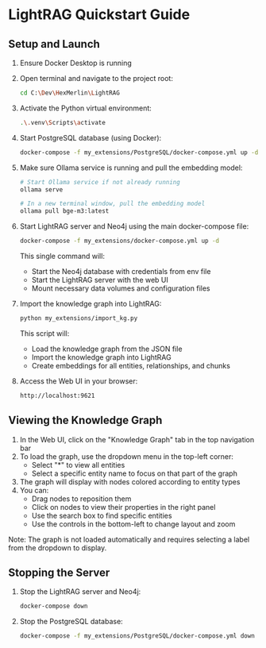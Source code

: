 # LightRAG Quickstart Guide

## Setup and Launch

1. Ensure Docker Desktop is running

2. Open terminal and navigate to the project root:

   ```bash
   cd C:\Dev\HexMerlin\LightRAG
   ```

3. Activate the Python virtual environment:

   ```bash
   .\.venv\Scripts\activate
   ```

4. Start PostgreSQL database (using Docker):

   ```bash
   docker-compose -f my_extensions/PostgreSQL/docker-compose.yml up -d
   ```

5. Make sure Ollama service is running and pull the embedding model:

   ```bash
   # Start Ollama service if not already running
   ollama serve
   
   # In a new terminal window, pull the embedding model
   ollama pull bge-m3:latest
   ```

6. Start LightRAG server and Neo4j using the main docker-compose file:

   ```bash
   docker-compose -f my_extensions/docker-compose.yml up -d
   ```

   This single command will:
   - Start the Neo4j database with credentials from env file
   - Start the LightRAG server with the web UI
   - Mount necessary data volumes and configuration files

7. Import the knowledge graph into LightRAG:

   ```bash
   python my_extensions/import_kg.py
   ```

   This script will:
   - Load the knowledge graph from the JSON file
   - Import the knowledge graph into LightRAG
   - Create embeddings for all entities, relationships, and chunks

8. Access the Web UI in your browser:

   ```html
   http://localhost:9621
   ```

## Viewing the Knowledge Graph

1. In the Web UI, click on the "Knowledge Graph" tab in the top navigation bar
2. To load the graph, use the dropdown menu in the top-left corner:
   - Select "*" to view all entities
   - Select a specific entity name to focus on that part of the graph
3. The graph will display with nodes colored according to entity types
4. You can:
   - Drag nodes to reposition them
   - Click on nodes to view their properties in the right panel
   - Use the search box to find specific entities
   - Use the controls in the bottom-left to change layout and zoom

Note: The graph is not loaded automatically and requires selecting a label from the dropdown to display.

## Stopping the Server

1. Stop the LightRAG server and Neo4j:

   ```bash
   docker-compose down
   ```

2. Stop the PostgreSQL database:

   ```bash
   docker-compose -f my_extensions/PostgreSQL/docker-compose.yml down
   ```
